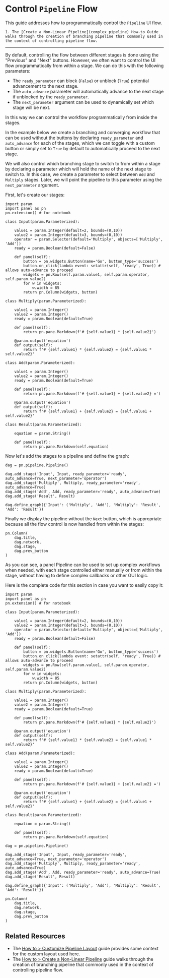 # Control `Pipeline` Flow

This guide addresses how to programmatically control the `Pipeline` UI flow.

```{admonition} Prerequisites
1. The [Create a Non-Linear Pipeline](complex_pipeline) How-to Guide walks through the creation of branching pipeline that commonly used in the context of controlling pipeline flow.
```
---

By default, controlling the flow between different stages is done using the "Previous" and "Next" buttons. However, we often want to control the UI flow programmatically from within a stage. We can do this with the following parameters:

- The `ready_parameter` can block (`False`) or unblock (`True`) potential advancement to the next stage.
- The `auto_advance` parameter will automatically advance to the next stage if unblocked by the `ready_parameter`.
- The `next_parameter` argument can be used to dynamically set which stage will be next.

In this way we can control the workflow programmatically from inside the stages.

In the example below we create a branching and converging workflow that can be used without the buttons by declaring `ready_parameter` and `auto_advance` for each of the stages, which we can toggle with a custom button or simply set to `True` by default to automatically proceed to the next stage.

We will also control which branching stage to switch to from within a stage by declaring a parameter which will hold the name of the next stage to switch to. In this case, we create a parameter to select between `Add` and `Multiply` stages. Later, we will point the pipeline to this parameter using the `next_parameter` argument.

First, let's create our stages:

```{pyodide}
import param
import panel as pn
pn.extension() # for notebook

class Input(param.Parameterized):

    value1 = param.Integer(default=2, bounds=(0,10))
    value2 = param.Integer(default=3, bounds=(0,10))
    operator = param.Selector(default='Multiply', objects=['Multiply', 'Add'])
    ready = param.Boolean(default=False)

    def panel(self):
        button = pn.widgets.Button(name='Go', button_type='success')
        button.on_click(lambda event: setattr(self, 'ready', True)) # allows auto-advance to proceed
        widgets = pn.Row(self.param.value1, self.param.operator, self.param.value2)
        for w in widgets:
            w.width = 85
        return pn.Column(widgets, button)

class Multiply(param.Parameterized):

    value1 = param.Integer()
    value2 = param.Integer()
    ready = param.Boolean(default=True)

    def panel(self):
        return pn.pane.Markdown(f'# {self.value1} * {self.value2}')

    @param.output('equation')
    def output(self):
        return f'# {self.value1} * {self.value2} = {self.value1 * self.value2}'

class Add(param.Parameterized):

    value1 = param.Integer()
    value2 = param.Integer()
    ready = param.Boolean(default=True)

    def panel(self):
        return pn.pane.Markdown(f'# {self.value1} + {self.value2} =')

    @param.output('equation')
    def output(self):
        return f'# {self.value1} + {self.value2} = {self.value1 + self.value2}'

class Result(param.Parameterized):

    equation = param.String()

    def panel(self):
        return pn.pane.Markdown(self.equation)
```

Now let's add the stages to a pipeline and define the graph:

```{pyodide}
dag = pn.pipeline.Pipeline()

dag.add_stage('Input', Input, ready_parameter='ready', auto_advance=True, next_parameter='operator')
dag.add_stage('Multiply', Multiply, ready_parameter='ready', auto_advance=True)
dag.add_stage('Add', Add, ready_parameter='ready', auto_advance=True)
dag.add_stage('Result', Result)

dag.define_graph({'Input': ('Multiply', 'Add'), 'Multiply': 'Result', 'Add': 'Result'})

```

Finally we display the pipeline without the `Next` button, which is appropriate because all the flow control is now handled from within the stages:

```{pyodide}
pn.Column(
    dag.title,
    dag.network,
    dag.stage,
    dag.prev_button
)
```

As you can see, a panel Pipeline can be used to set up complex workflows when needed, with each stage controlled either manually or from within the stage, without having to define complex callbacks or other GUI logic.


Here is the complete code for this section in case you want to easily copy it:


```{pyodide}
import param
import panel as pn
pn.extension() # for notebook

class Input(param.Parameterized):

    value1 = param.Integer(default=2, bounds=(0,10))
    value2 = param.Integer(default=3, bounds=(0,10))
    operator = param.Selector(default='Multiply', objects=['Multiply', 'Add'])
    ready = param.Boolean(default=False)

    def panel(self):
        button = pn.widgets.Button(name='Go', button_type='success')
        button.on_click(lambda event: setattr(self, 'ready', True)) # allows auto-advance to proceed
        widgets = pn.Row(self.param.value1, self.param.operator, self.param.value2)
        for w in widgets:
            w.width = 85
        return pn.Column(widgets, button)

class Multiply(param.Parameterized):

    value1 = param.Integer()
    value2 = param.Integer()
    ready = param.Boolean(default=True)

    def panel(self):
        return pn.pane.Markdown(f'# {self.value1} * {self.value2}')

    @param.output('equation')
    def output(self):
        return f'# {self.value1} * {self.value2} = {self.value1 * self.value2}'

class Add(param.Parameterized):

    value1 = param.Integer()
    value2 = param.Integer()
    ready = param.Boolean(default=True)

    def panel(self):
        return pn.pane.Markdown(f'# {self.value1} + {self.value2} =')

    @param.output('equation')
    def output(self):
        return f'# {self.value1} + {self.value2} = {self.value1 + self.value2}'

class Result(param.Parameterized):

    equation = param.String()

    def panel(self):
        return pn.pane.Markdown(self.equation)

dag = pn.pipeline.Pipeline()

dag.add_stage('Input', Input, ready_parameter='ready', auto_advance=True, next_parameter='operator')
dag.add_stage('Multiply', Multiply, ready_parameter='ready', auto_advance=True)
dag.add_stage('Add', Add, ready_parameter='ready', auto_advance=True)
dag.add_stage('Result', Result)

dag.define_graph({'Input': ('Multiply', 'Add'), 'Multiply': 'Result', 'Add': 'Result'})

pn.Column(
    dag.title,
    dag.network,
    dag.stage,
    dag.prev_button
)
```

## Related Resources
- The [How to > Customize Pipeline Layout](pipeline_layout) guide provides some context for the custom layout used here.
- The [How to > Create a Non-Linear Pipeline](complex_pipeline) guide walks through the creation of branching pipeline that commonly used in the context of controlling pipeline flow.
